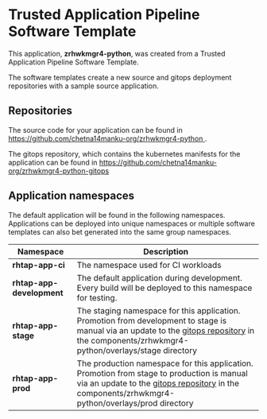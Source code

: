 # Trusted Application Pipeline Software Template

This application, **zrhwkmgr4-python**, was created from a Trusted Application Pipeline Software Template.

The software templates create a new source and gitops deployment repositories with a sample source application. 

## Repositories

The source code for your application can be found in [https://github.com/chetna14manku-org/zrhwkmgr4-python ](https://github.com/chetna14manku-org/zrhwkmgr4-python ).
 
The gitops repository, which contains the kubernetes manifests for the application can be found in 
[https://github.com/chetna14manku-org/zrhwkmgr4-python-gitops ](https://github.com/chetna14manku-org/zrhwkmgr4-python-gitops ) 

## Application namespaces 

The default application will be found in the following namespaces. Applications can be deployed into unique namespaces or multiple software templates can also bet generated into the same group namespaces.  

|  Namespace   |  Description   |  
| -------- | -------- |
| **rhtap-app-ci** | The namespace used for CI workloads |
| **rhtap-app-development** | The default application during development. Every build will be deployed to this namespace for testing. |
| **rhtap-app-stage** | The staging namespace for this application. Promotion from development to stage is manual via an update to the [gitops repository](https://github.com/chetna14manku-org/zrhwkmgr4-python-gitops ) in the components/zrhwkmgr4-python/overlays/stage directory |
| **rhtap-app-prod** | The production namespace for this application. Promotion from stage to production is manual via an update to the [gitops repository](https://github.com/chetna14manku-org/zrhwkmgr4-python-gitops ) in the components/zrhwkmgr4-python/overlays/prod directory |